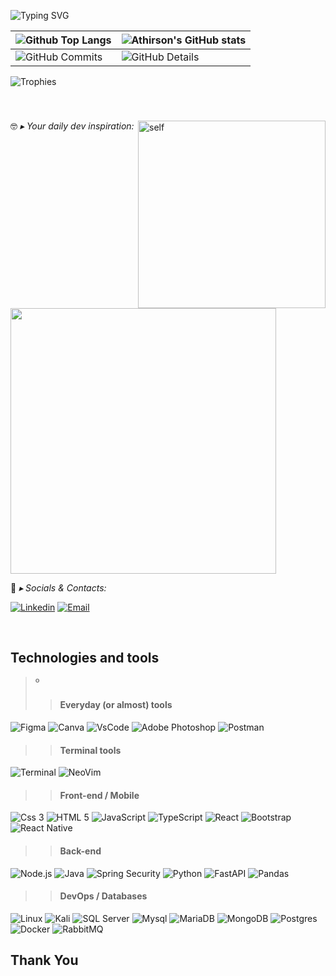<!-- 
 ❗ ➤ Referencias -> 
 🔗 • https://github.com/kyechan99/capsule-render 
 🔗 • https://github.com/antonkomarev/github-profile-views-counter 
 🔗 • https://github.com/DenverCoder1/custom-icon-badges 
 🔗 • https://github.com/DenverCoder1/github-readme-streak-stats 
 🔗 • https://github.com/anuraghazra/github-readme-stats 
 🔗 • https://github.com/alexandresanlim/Badges4-README.md-Profile 
 🔗 • https://profilepicturemaker.com 
 🔗 • https://devicon.dev 
 🔗 • https://shields.io 
 🔗 • https://emoji.gg 
 🔗 • https://getemoji.com 
 🔗 • https://github.com/juletopi/juletopi 
 🔗 • https://github.com/DarkBear0121 
 🔗 • https://github.com/Andreyrvs 
 --> 
  
  
 ![Typing SVG](https://readme-typing-svg.demolab.com?font=Fira+Code&size=29&pause=1500&weight=900&duration=3500&color=FFFFFF&background=FFFFFF00&vCenter=true&width=1000&height=60&lines=✌️+Hi+there.+My+name+is+Kauã,+and+i+am+a+FullStack+dev++) 
  
 | ![Github Top Langs](https://github-readme-stats.vercel.app/api/top-langs/?username=kauafernandes1&layout=compact&theme=radical&&hide=jupyter%20notebook,php,makefile,c%2B%2B,cmake,hack,shell,html,css&langs_count=6&hide_border=True&line_height=20&PAT_1) | ![Athirson's GitHub stats](https://github-readme-stats.vercel.app/api?username=kauafernandes1&include=private&theme=radical&show_icons=true&hide_border=True&line_height=20&PAT_1)  
 | ----------- | ----------- | 
  ![GitHub Commits](https://github-readme-streak-stats.herokuapp.com/?user=athirsonsilva&theme=radical&ring=e73737&currStreakNum=ffffff&hide_border=true) | ![GitHub Details](http://github-profile-summary-cards.vercel.app/api/cards/profile-details?username=kauafernandes1&theme=radical) 
 
 ![Trophies](https://github-profile-trophy.vercel.app/?username=kauafernandes1&row=1&column=6&theme=radical&margin-w=20&margin-h=20) 
  
 <br> 
  
 ### 
  
 <a href="https://github.com/kauafernandes1"><img align="right" src="https://media.giphy.com/media/IwTWTsUzmIicM/giphy.gif" align="left" width="300" alt="self"/></a> 
  
 🤓 *▸ Your daily dev inspiration:* 
  
   <img width='425' src="https://quotes-github-readme.vercel.app/api?type=horizontal&theme=radical"> 
  
 💬 *▸ Socials & Contacts:* 
  
   [![Linkedin](https://img.shields.io/badge/LinkedIn-0077B5?style=for-the-badge&logo=linkedin&logoColor=white)](https://www.linkedin.com/in/kau%C3%A3-fernandes)
   [![Email](https://img.shields.io/badge/Gmail-F51919?style=for-the-badge&logo=gmail&logoColor=white)](mailto:kauadevs1@gmail.com) 

  
 

  <br>
 
  
  
 ## Technologies and tools 
  
 >º 
 >> #### Everyday (or almost) tools 
 >> 
  ![Figma](https://img.shields.io/badge/figma-%23F24E1E.svg?style=for-the-badge&logo=figma&logoColor=white)
  ![Canva](https://img.shields.io/badge/Canva-%2300C4CC.svg?style=for-the-badge&logo=Canva&logoColor=white)
  ![VsCode](https://img.shields.io/badge/VSCode-0078D4?style=for-the-badge&logo=visual%20studio%20code&logoColor=white) 
  ![Adobe Photoshop](https://img.shields.io/badge/adobe%20photoshop-%2331A8FF.svg?style=for-the-badge&logo=adobe%20photoshop&logoColor=white)
  ![Postman](https://img.shields.io/badge/Postman-FF6C37?style=for-the-badge&logo=Postman&logoColor=white) 
  
 >> #### Terminal tools 
 >> 
  ![Terminal](https://img.shields.io/badge/GNU%20Bash-4EAA25?style=for-the-badge&logo=GNU%20Bash&logoColor=white) 
  ![NeoVim](https://img.shields.io/badge/NeoVim-%2357A143.svg?&style=for-the-badge&logo=neovim&logoColor=white) 
 > 
 >> #### Front-end / Mobile 
 >> 
  ![Css 3](https://img.shields.io/badge/CSS3-1572B6?style=for-the-badge&logo=css3&logoColor=white) 
  ![HTML 5](https://img.shields.io/badge/HTML5-E34F26?style=for-the-badge&logo=html5&logoColor=white) 
  ![JavaScript](https://img.shields.io/badge/JavaScript-323330?style=for-the-badge&logo=javascript&logoColor=F7DF1E") 
  ![TypeScript](https://img.shields.io/badge/TypeScript-007ACC?style=for-the-badge&logo=typescript&logoColor=white) 
  ![React](https://img.shields.io/badge/React-20232A?style=for-the-badge&logo=react&logoColor=61DAFB) 
  ![Bootstrap](https://img.shields.io/badge/Bootstrap-563D7C?style=for-the-badge&logo=bootstrap&logoColor=white) 
  ![React Native](https://img.shields.io/badge/React_Native-20232A?style=for-the-badge&logo=react&logoColor=61DAFB) 
 > 
 >> #### Back-end 
 >> 
  
  ![Node.js](https://img.shields.io/badge/Node.js-339933?style=for-the-badge&logo=nodedotjs&logoColor=white) 
  ![Java](https://img.shields.io/badge/Java-E92929?style=for-the-badge&logo=openjdk&logoColor=white) 
  ![Spring Security](https://img.shields.io/badge/Spring_Security-6DB33F?style=for-the-badge&logo=Spring-Security&logoColor=white) 
  ![Python](https://img.shields.io/badge/Python-FFD43B?style=for-the-badge&logo=python&logoColor=blue) 
  ![FastAPI](https://img.shields.io/badge/FastAPI-52B0E7?style=for-the-badge&logo=fastapi&logoColor=blue) 
  ![Pandas](https://img.shields.io/badge/Pandas-2C2D72?style=for-the-badge&logo=pandas&logoColor=white)  
 > 
 >> #### DevOps / Databases 
 >> 
  ![Linux](https://img.shields.io/badge/Linux-FCC624?style=for-the-badge&logo=linux&logoColor=black) 
  ![Kali](https://img.shields.io/badge/Kali-268BEE?style=for-the-badge&logo=kalilinux&logoColor=white)
  ![SQL Server](https://img.shields.io/badge/Microsoft%20SQL%20Server-CC2927?style=for-the-badge&logo=microsoft%20sql%20server&logoColor=white) 
  ![Mysql](https://img.shields.io/badge/MySQL-005C84?style=for-the-badge&logo=mysql&logoColor=white) 
  ![MariaDB](https://img.shields.io/badge/MariaDB-003545?style=for-the-badge&logo=mariadb&logoColor=white) 
  ![MongoDB](https://img.shields.io/badge/MongoDB-4EA94B?style=for-the-badge&logo=mongodb&logoColor=white) 
  ![Postgres](https://img.shields.io/badge/PostgreSQL-316192?style=for-the-badge&logo=postgresql&logoColor=white) 
  ![Docker](https://img.shields.io/badge/Docker-2CA5E0?style=for-the-badge&logo=docker&logoColor=white) 
  ![RabbitMQ](https://img.shields.io/badge/rabbitmq-%23FF6600.svg?&style=for-the-badge&logo=rabbitmq&logoColor=white) 


 ## Thank You
